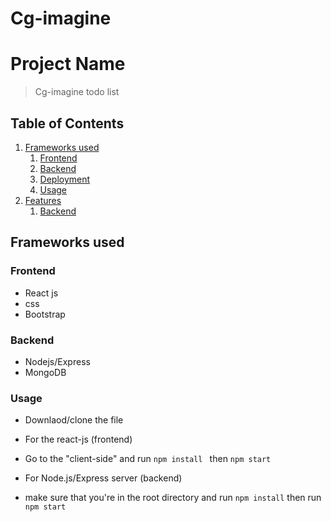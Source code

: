 # Cg-imagine

# Project Name

>  Cg-imagine todo list

## Table of Contents

1. [Frameworks used](#frameworks-used)
    1. [Frontend](#frontend)
    1. [Backend](#backend)
    1. [Deployment](#deployment)
    1. [Usage](#usage)
1. [Features](#features)
    1. [Backend](#backend)

## Frameworks used

 ### Frontend
 * React js
 * css
 * Bootstrap
 ### Backend
  * Nodejs/Express
  * MongoDB


 ### Usage
  * Downlaod/clone the file

  * For the react-js (frontend)
  * Go to the "client-side" and run `npm install ` then `npm start`

  * For Node.js/Express server (backend)
  * make sure that you're in  the root directory and run  `npm install` then run `npm start`
